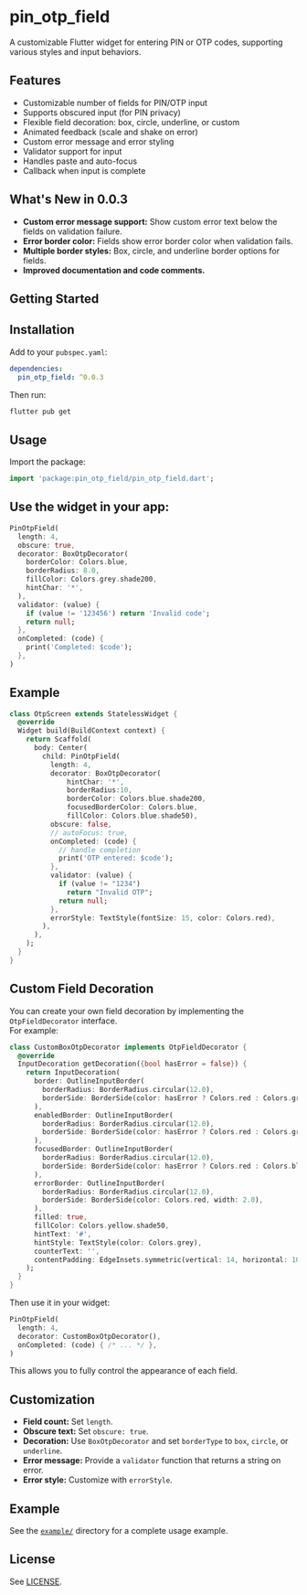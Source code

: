 
# pin_otp_field

A customizable Flutter widget for entering PIN or OTP codes, supporting various styles and input behaviors.

## Features

- Customizable number of fields for PIN/OTP input
- Supports obscured input (for PIN privacy)
- Flexible field decoration: box, circle, underline, or custom
- Animated feedback (scale and shake on error)
- Custom error message and error styling
- Validator support for input
- Handles paste and auto-focus
- Callback when input is complete

## What's New in 0.0.3

- **Custom error message support:** Show custom error text below the fields on validation failure.
- **Error border color:** Fields show error border color when validation fails.
- **Multiple border styles:** Box, circle, and underline border options for fields.
- **Improved documentation and code comments.**

## Getting Started

## Installation

Add to your `pubspec.yaml`:

```yaml
dependencies:
  pin_otp_field: ^0.0.3
```

Then run:

```sh
flutter pub get
```


## Usage

Import the package:

```dart
import 'package:pin_otp_field/pin_otp_field.dart';
```

## Use the widget in your app:

```dart
PinOtpField(
  length: 4,
  obscure: true,
  decorator: BoxOtpDecorator(
    borderColor: Colors.blue,
    borderRadius: 8.0,
    fillColor: Colors.grey.shade200,
    hintChar: '*',
  ),
  validator: (value) {
    if (value != '123456') return 'Invalid code';
    return null;
  },
  onCompleted: (code) {
    print('Completed: $code');
  },
)
```


## Example

```dart
class OtpScreen extends StatelessWidget {
  @override
  Widget build(BuildContext context) {
    return Scaffold(
      body: Center(
        child: PinOtpField(
          length: 4,
          decorator: BoxOtpDecorator(
              hintChar: '*',
              borderRadius:10,
              borderColor: Colors.blue.shade200,
              focusedBorderColor: Colors.blue,
              fillColor: Colors.blue.shade50),
          obscure: false,
          // autoFocus: true,
          onCompleted: (code) {
            // handle completion
            print('OTP entered: $code');
          },
          validator: (value) {
            if (value != "1234")
              return "Invalid OTP";
            return null;
          },
          errorStyle: TextStyle(fontSize: 15, color: Colors.red),
        ),
      ),
    );
  }
}


```


## Custom Field Decoration

You can create your own field decoration by implementing the `OtpFieldDecorator` interface.  
For example:

```dart
class CustomBoxOtpDecorator implements OtpFieldDecorator {
  @override
  InputDecoration getDecoration({bool hasError = false}) {
    return InputDecoration(
      border: OutlineInputBorder(
        borderRadius: BorderRadius.circular(12.0),
        borderSide: BorderSide(color: hasError ? Colors.red : Colors.green, width: 2.0),
      ),
      enabledBorder: OutlineInputBorder(
        borderRadius: BorderRadius.circular(12.0),
        borderSide: BorderSide(color: hasError ? Colors.red : Colors.green, width: 2.0),
      ),
      focusedBorder: OutlineInputBorder(
        borderRadius: BorderRadius.circular(12.0),
        borderSide: BorderSide(color: hasError ? Colors.red : Colors.blue, width: 2.0),
      ),
      errorBorder: OutlineInputBorder(
        borderRadius: BorderRadius.circular(12.0),
        borderSide: BorderSide(color: Colors.red, width: 2.0),
      ),
      filled: true,
      fillColor: Colors.yellow.shade50,
      hintText: '#',
      hintStyle: TextStyle(color: Colors.grey),
      counterText: '',
      contentPadding: EdgeInsets.symmetric(vertical: 14, horizontal: 10),
    );
  }
}
```

Then use it in your widget:

```dart
PinOtpField(
  length: 4,
  decorator: CustomBoxOtpDecorator(),
  onCompleted: (code) { /* ... */ },
)
```
This allows you to fully control the appearance of each field.


## Customization

- **Field count:** Set `length`.
- **Obscure text:** Set `obscure: true`.
- **Decoration:** Use `BoxOtpDecorator` and set `borderType` to `box`, `circle`, or `underline`.
- **Error message:** Provide a `validator` function that returns a string on error.
- **Error style:** Customize with `errorStyle`.

## Example

See the [`example/`](example/) directory for a complete usage example.



## License

See [LICENSE](LICENSE).
